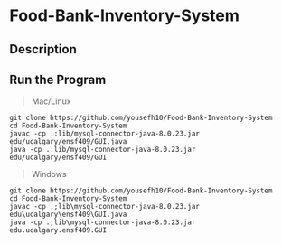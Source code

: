 # Food-Bank-Inventory-System

## Description     


## Run the Program

> Mac/Linux
```
git clone https://github.com/yousefh10/Food-Bank-Inventory-System
cd Food-Bank-Inventory-System
javac -cp .:lib/mysql-connector-java-8.0.23.jar edu/ucalgary/ensf409/GUI.java
java -cp .:lib/mysql-connector-java-8.0.23.jar edu/ucalgary/ensf409/GUI
```

> Windows
```
git clone https://github.com/yousefh10/Food-Bank-Inventory-System
cd Food-Bank-Inventory-System
javac -cp .;lib\mysql-connector-java-8.0.23.jar edu\ucalgary\ensf409\GUI.java
java -cp .;lib\mysql-connector-java-8.0.23.jar edu.ucalgary.ensf409.GUI
```
